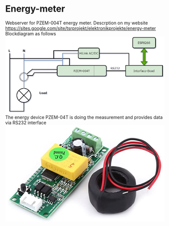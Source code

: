 # Energy-meter
Webserver for PZEM-004T energy meter.
Descrption on my website https://sites.google.com/site/tsrprojekt/elektronikprojekte/energy-meter
Blockdiagram as follows
![Blockdiagram](/pic/Blockdiagramm.drawio.png)
The energy device PZEM-04T is doing the measurement and provides data via RS232 interface
![PZEM-004T](/pic/PZEM004.jpg)
